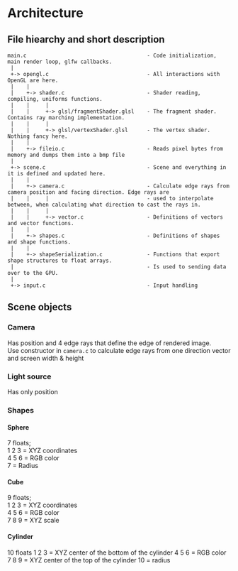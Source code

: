 # Architecture

## File hiearchy and short description
```
main.c                                      - Code initialization, main render loop, glfw callbacks.
 |
 +-> opengl.c                               - All interactions with OpenGL are here.
 |    |
 |    +-> shader.c                          - Shader reading, compiling, uniforms functions.
 |    |     |                               
 |    |     +-> glsl/fragmentShader.glsl    - The fragment shader. Contains ray marching implementation.
 |    |     |                               
 |    |     +-> glsl/vertexShader.glsl      - The vertex shader. Nothing fancy here.
 |    |                                     
 |    +-> fileio.c                          - Reads pixel bytes from memory and dumps them into a bmp file
 |
 +-> scene.c                                - Scene and everything in it is defined and updated here.
 |    |
 |    +-> camera.c                          - Calculate edge rays from camera position and facing direction. Edge rays are
 |    |     |                               - used to interpolate between, when calculating what direction to cast the rays in.
 |    |     |
 |    |     +-> vector.c                    - Definitions of vectors and vector functions.
 |    |
 |    +-> shapes.c                          - Definitions of shapes and shape functions.
 |    |
 |    +-> shapeSerialization.c              - Functions that export shape structures to float arrays.
 |                                          - Is used to sending data over to the GPU.
 |
 +-> input.c                                - Input handling
```
## Scene objects

### Camera

Has position and 4 edge rays that define the edge of rendered image.  
Use constructor in `camera.c` to calculate edge rays from one direction vector and screen width & height

### Light source

Has only position

### Shapes

#### Sphere

7 floats;  
1 2 3 = XYZ coordinates  
4 5 6 = RGB color  
7 = Radius  

#### Cube

9 floats;  
1 2 3 = XYZ coordinates  
4 5 6 = RGB color  
7 8 9 = XYZ scale  

#### Cylinder
10 floats
1 2 3 = XYZ center of the bottom of the cylinder
4 5 6 = RGB color
7 8 9 = XYZ center of the top of the cylinder
10 = radius
